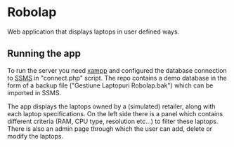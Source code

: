 # Robolap
Web application that displays laptops in user defined ways.

## Running the app

To run the server you need [xampp](https://www.apachefriends.org/download.html) and configured the database connection to [SSMS](https://learn.microsoft.com/en-us/sql/ssms/download-sql-server-management-studio-ssms?view=sql-server-ver16) in "connect.php" script. The repo contains a demo database in the form of a backup file ("Gestiune Laptopuri Robolap.bak") which can be imported in SSMS.

The app displays the laptops owned by a (simulated) retailer, along with each laptop specifications. On the left side there is a panel which contains different criteria (RAM, CPU type, resolution etc...) to filter these laptops. There is also an admin page through which the user can add, delete or modify the laptops.
